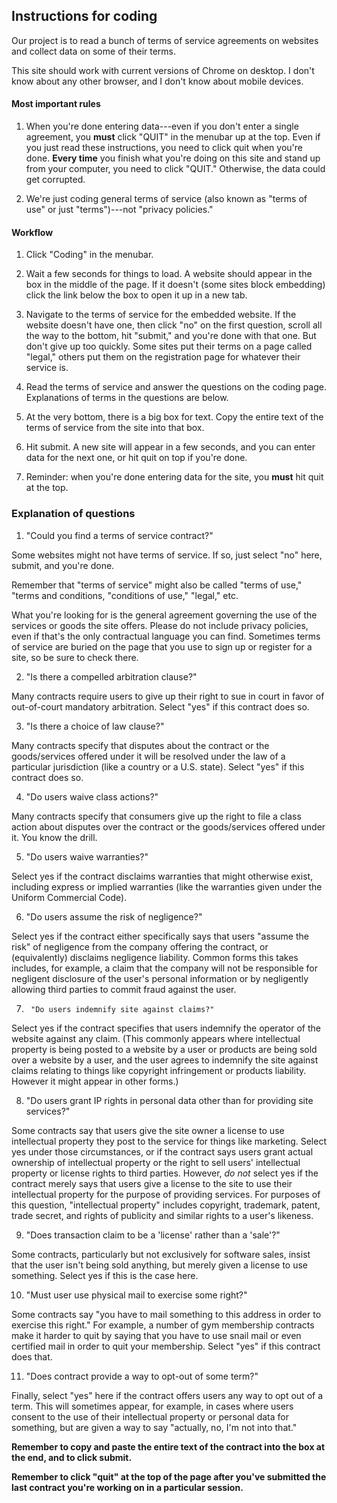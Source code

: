 <h2 class="alert alert-success">Instructions for coding</h2>

Our project is to read a bunch of terms of service agreements on websites and collect data on some of their terms.

This site should work with current versions of Chrome on desktop. I don't know about any other browser, and I don't know about mobile devices.

#### Most important rules

1.  When you're done entering data---even if you don't enter a single agreement, you **must** click "QUIT" in the menubar up at the top. Even if you just read these instructions, you need to click quit when you're done.  **Every time** you finish what you're doing on this site and stand up from your computer, you need to click "QUIT."  Otherwise, the data could get corrupted.  

2.  We're just coding general terms of service (also known as "terms of use" or just "terms")---not "privacy policies."

#### Workflow

1. Click "Coding" in the menubar.

2.  Wait a few seconds for things to load.  A website should appear in the box in the middle of the page.  If it doesn't (some sites block embedding) click the link below the box to open it up in a new tab.

3.  Navigate to the terms of service for the embedded website.  If the website doesn't have one, then click "no" on the first question, scroll all the way to the bottom, hit "submit," and you're done with that one. But don't give up too quickly. Some sites put their terms on a page called "legal," others put them on the registration page for whatever their service is.

4.  Read the terms of service and answer the questions on the coding page. Explanations of terms in the questions are below.

5.  At the very bottom, there is a big box for text.  Copy the entire text of the terms of service from the site into that box.

6.  Hit submit.  A new site will appear in a few seconds, and you can enter data for the next one, or hit quit on top if you're done.

7.  Reminder: when you're done entering data for the site, you **must** hit quit at the top.

### Explanation of questions 

1.  "Could you find a terms of service contract?"

Some websites might not have terms of service. If so, just select "no" here, submit, and you're done.

Remember that "terms of service" might also be called "terms of use," "terms and conditions, "conditions of use," "legal," etc. 

What you're looking for is the general agreement governing the use of the services or goods the site offers. Please do not include privacy policies, even if that's the only contractual language you can find.  Sometimes terms of service are buried on the page that you use to sign up or register for a site, so be sure to check there. 

2.  "Is there a compelled arbitration clause?"

Many contracts require users to give up their right to sue in court in favor of out-of-court mandatory arbitration.  Select "yes" if this contract does so.

3.  "Is there a choice of law clause?"

Many contracts specify that disputes about the contract or the goods/services offered under it will be resolved under the law of a particular jurisdiction (like a country or a U.S. state).  Select "yes" if this contract does so.

4.   "Do users waive class actions?"

Many contracts specify that consumers give up the right to file a class action about disputes over the contract or the goods/services offered under it.  You know the drill.

5.  "Do users waive warranties?"

Select yes if the contract disclaims warranties that might otherwise exist, including express or implied warranties (like the warranties given under the Uniform Commercial Code). 

6.  "Do users assume the risk of negligence?"

Select yes if the contract either specifically says that users "assume the risk" of negligence from the company offering the contract, or (equivalently) disclaims negligence liability. Common forms this takes includes, for example, a claim that the company will not be responsible for negligent disclosure of the user's personal information or by negligently allowing third parties to commit fraud against the user.

7.      "Do users indemnify site against claims?" 

Select yes if the contract specifies that users indemnify the operator of the website against any claim. (This commonly appears where intellectual property is being posted to a website by a user or products are being sold over a website by a user, and the user agrees to indemnify the site against claims relating to things like copyright infringement or products liability. However it might appear in other forms.)

8.  "Do users grant IP rights in personal data other than for providing site services?"

Some contracts say that users give the site owner a license to use intellectual property they post to the service for things like marketing. Select yes under those circumstances, or if the contract says users grant actual ownership of intellectual property or the right to sell users' intellectual property or license rights to third parties. However, *do not* select yes if the contract merely says that users give a license to the site to use their intellectual property for the purpose of providing services. For purposes of this question, "intellectual property" includes copyright, trademark, patent, trade secret, and rights of publicity and similar rights to a user's likeness. 

9.  "Does transaction claim to be a 'license' rather than a 'sale'?"

Some contracts, particularly but not exclusively for software sales, insist that the user isn't being sold anything, but merely given a license to use something. Select yes if this is the case here.

10.  "Must user use physical mail to exercise some right?"

Some contracts say "you have to mail something to this address in order to exercise this right." For example, a number of gym membership contracts make it harder to quit by saying that you have to use snail mail or even certified mail in order to quit your membership.  Select "yes" if this contract does that.
 
 11. "Does contract provide a way to opt-out of some term?"

Finally, select "yes" here if the contract offers users any way to opt out of a term. This will sometimes appear, for example, in cases where users consent to the use of their intellectual property or personal data for something, but are given a way to say "actually, no, I'm not into that." 
   
   
   **Remember to copy and paste the entire text of the contract into the box at the end, and to click submit.**
   
   **Remember to click "quit" at the top of the page after you've submitted the last contract you're working on in a particular session.** 

